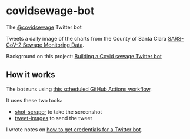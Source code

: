 # covidsewage-bot

The [@covidsewage](https://twitter.com/covidsewage) Twitter bot

Tweets a daily image of the charts from the County of Santa Clara [SARS-CoV-2 Sewage Monitoring Data](https://covid19.sccgov.org/dashboard-wastewater).

Background on this project: [Building a Covid sewage Twitter bot](https://simonwillison.net/2022/Apr/18/covid-sewage/)

## How it works

The bot runs using [this scheduled GitHub Actions workflow](https://github.com/simonw/covidsewage-bot/blob/main/.github/workflows/tweet.yml).

It uses these two tools:

- [shot-scraper](https://datasette.io/tools/shot-scraper) to take the screenshot
- [tweet-images](https://github.com/simonw/tweet-images) to send the tweet

I wrote notes on [how to get credentials for a Twitter bot](https://til.simonwillison.net/twitter/credentials-twitter-bot).
